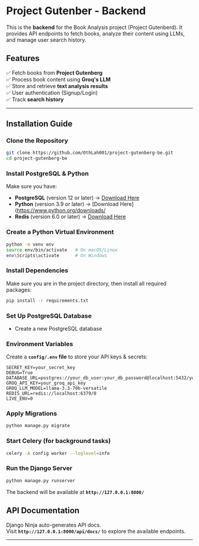 # Project Gutenber - Backend

This is the **backend** for the Book Analysis project (Project Gutenberd). It provides API endpoints to fetch books, analyze their content using LLMs, and manage user search history.

## Features

✅ Fetch books from **Project Gutenberg**  
✅ Process book content using **Groq's LLM**  
✅ Store and retrieve **text analysis results**  
✅ User authentication (Signup/Login)  
✅ Track **search history**

---

## Installation Guide

### **Clone the Repository**

```bash
git clone https://github.com/OthLah001/project-gutenberg-be.git
cd project-gutenberg-be
```

### **Install PostgreSQL & Python**

Make sure you have:

- **PostgreSQL** (version 12 or later) → [Download Here](https://www.postgresql.org/download/)
- **Python** (version 3.9 or later) → [Download Here](https://www.python.org/downloads/
- **Redis** (version 6.0 or later) → [Download Here](https://redis.io/downloads/)

### **Create a Python Virtual Environment**

```bash
python -m venv env
source env/bin/activate   # On macOS/Linux
env\Scripts\activate      # On Windows
```

### **Install Dependencies**

Make sure you are in the project directory, then install all required packages:

```bash
pip install -r requirements.txt
```

### **Set Up PostgreSQL Database**

- Create a new PostgreSQL database

### Environment Variables

Create a **`config/.env` file** to store your API keys & secrets:

```
SECRET_KEY=your_secret_key
DEBUG=True
DATABASE_URL=postgres://your_db_user:your_db_password@localhost:5432/your_db_name
GROQ_API_KEY=your_groq_api_key
GROQ_LLM_MODEL=llama-3.3-70b-versatile
REDIS_URL=redis://localhost:6379/0
LIVE_ENV=0
```

### **Apply Migrations**

```bash
python manage.py migrate
```

### **Start Celery (for background tasks)**

```bash
celery -A config worker --loglevel=info
```

### **Run the Django Server**

```bash
python manage.py runserver
```

The backend will be available at **`http://127.0.0.1:8000/`**

## API Documentation

Django Ninja auto-generates API docs.  
Visit **`http://127.0.0.1:8000/api/docs/`** to explore the available endpoints.

---
